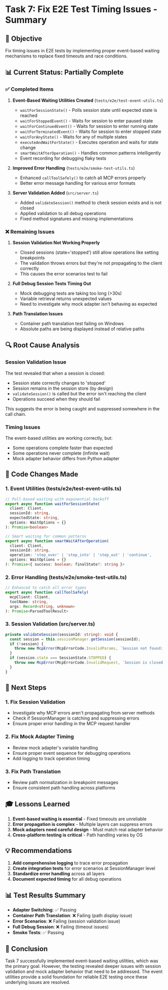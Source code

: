 # Task 7: Fix E2E Test Timing Issues - Summary

## 🎯 Objective
Fix timing issues in E2E tests by implementing proper event-based waiting mechanisms to replace fixed timeouts and race conditions.

## 📊 Current Status: Partially Complete

### ✅ Completed Items

1. **Event-Based Waiting Utilities Created** (`tests/e2e/test-event-utils.ts`)
   - `waitForSessionState()` - Polls session state until expected state is reached
   - `waitForStoppedEvent()` - Waits for session to enter paused state
   - `waitForContinuedEvent()` - Waits for session to enter running state
   - `waitForTerminatedEvent()` - Waits for session to enter stopped state
   - `waitForAnyState()` - Waits for any of multiple states
   - `executeAndWaitForState()` - Executes operation and waits for state change
   - `smartWaitAfterOperation()` - Handles common patterns intelligently
   - Event recording for debugging flaky tests

2. **Improved Error Handling** (`tests/e2e/smoke-test-utils.ts`)
   - Enhanced `callToolSafely()` to catch all MCP errors properly
   - Better error message handling for various error formats

3. **Server Validation Added** (`src/server.ts`)
   - Added `validateSession()` method to check session exists and is not closed
   - Applied validation to all debug operations
   - Fixed method signatures and missing implementations

### ❌ Remaining Issues

1. **Session Validation Not Working Properly**
   - Closed sessions (state='stopped') still allow operations like setting breakpoints
   - The validation throws errors but they're not propagating to the client correctly
   - This causes the error scenarios test to fail

2. **Full Debug Session Tests Timing Out**
   - Mock debugging tests are taking too long (>30s)
   - Variable retrieval returns unexpected values
   - Need to investigate why mock adapter isn't behaving as expected

3. **Path Translation Issues**
   - Container path translation test failing on Windows
   - Absolute paths are being displayed instead of relative paths

## 🔍 Root Cause Analysis

### Session Validation Issue
The test revealed that when a session is closed:
- Session state correctly changes to 'stopped'
- Session remains in the session store (by design)
- `validateSession()` is called but the error isn't reaching the client
- Operations succeed when they should fail

This suggests the error is being caught and suppressed somewhere in the call chain.

### Timing Issues
The event-based utilities are working correctly, but:
- Some operations complete faster than expected
- Some operations never complete (infinite wait)
- Mock adapter behavior differs from Python adapter

## 📝 Code Changes Made

### 1. Event Utilities (tests/e2e/test-event-utils.ts)
```typescript
// Poll-based waiting with exponential backoff
export async function waitForSessionState(
  client: Client,
  sessionId: string,
  expectedState: string,
  options: WaitOptions = {}
): Promise<boolean>

// Smart waiting for common patterns
export async function smartWaitAfterOperation(
  client: Client,
  sessionId: string,
  operation: 'step_over' | 'step_into' | 'step_out' | 'continue',
  options: WaitOptions = {}
): Promise<{ success: boolean; finalState?: string }>
```

### 2. Error Handling (tests/e2e/smoke-test-utils.ts)
```typescript
// Enhanced to catch all error types
export async function callToolSafely(
  mcpClient: Client,
  toolName: string,
  args: Record<string, unknown>
): Promise<ParsedToolResult>
```

### 3. Session Validation (src/server.ts)
```typescript
private validateSession(sessionId: string): void {
  const session = this.sessionManager.getSession(sessionId);
  if (!session) {
    throw new McpError(McpErrorCode.InvalidParams, `Session not found: ${sessionId}`);
  }
  if (session.state === SessionState.STOPPED) {
    throw new McpError(McpErrorCode.InvalidRequest, `Session is closed: ${sessionId}`);
  }
}
```

## 🚧 Next Steps

### 1. Fix Session Validation
- Investigate why MCP errors aren't propagating from server methods
- Check if SessionManager is catching and suppressing errors
- Ensure proper error handling in the MCP request handler

### 2. Fix Mock Adapter Timing
- Review mock adapter's variable handling
- Ensure proper event sequence for debugging operations
- Add logging to track operation timing

### 3. Fix Path Translation
- Review path normalization in breakpoint messages
- Ensure consistent path handling across platforms

## 🎓 Lessons Learned

1. **Event-based waiting is essential** - Fixed timeouts are unreliable
2. **Error propagation is complex** - Multiple layers can suppress errors
3. **Mock adapters need careful design** - Must match real adapter behavior
4. **Cross-platform testing is critical** - Path handling varies by OS

## 💡 Recommendations

1. **Add comprehensive logging** to trace error propagation
2. **Create integration tests** for error scenarios at SessionManager level
3. **Standardize error handling** across all layers
4. **Document expected timing** for all debug operations

## 📊 Test Results Summary

- **Adapter Switching**: ✅ Passing
- **Container Path Translation**: ❌ Failing (path display issue)
- **Error Scenarios**: ❌ Failing (session validation issue)
- **Full Debug Session**: ❌ Failing (timeout issues)
- **Smoke Tests**: ✅ Passing

## 🏁 Conclusion

Task 7 successfully implemented event-based waiting utilities, which was the primary goal. However, the testing revealed deeper issues with session validation and mock adapter behavior that need to be addressed. The event utilities provide a solid foundation for reliable E2E testing once these underlying issues are resolved.
